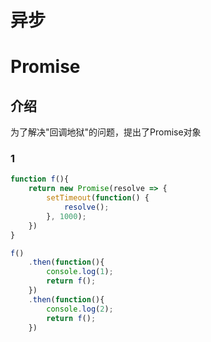 # 异步


# Promise
## 介绍
为了解决"回调地狱"的问题，提出了Promise对象
### 1
```javascript
function f(){
    return new Promise(resolve => {
        setTimeout(function() {
            resolve();
        }, 1000);
    })
}

f()
    .then(function(){
        console.log(1);
        return f();
    })
    .then(function(){
        console.log(2);
        return f();
    })
```
